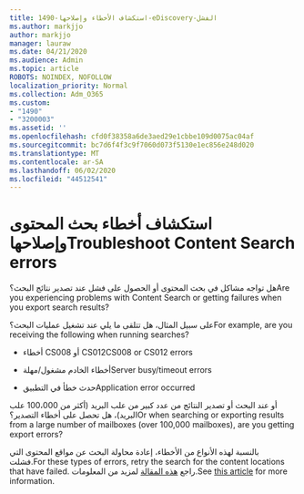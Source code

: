 ```yaml
---
title: 1490-استكشاف الأخطاء وإصلاحها-eDiscovery-الفشل
ms.author: markjjo
author: markjjo
manager: lauraw
ms.date: 04/21/2020
ms.audience: Admin
ms.topic: article
ROBOTS: NOINDEX, NOFOLLOW
localization_priority: Normal
ms.collection: Adm_O365
ms.custom:
- "1490"
- "3200003"
ms.assetid: ''
ms.openlocfilehash: cfd0f38358a6de3aed29e1cbbe109d0075ac04af
ms.sourcegitcommit: bc7d6f4f3c9f7060d073f5130e1ec856e248d020
ms.translationtype: MT
ms.contentlocale: ar-SA
ms.lasthandoff: 06/02/2020
ms.locfileid: "44512541"
---
```

# <a name="troubleshoot-content-search-errors"></a><span data-ttu-id="6b601-102">استكشاف أخطاء بحث المحتوى وإصلاحها</span><span class="sxs-lookup"><span data-stu-id="6b601-102">Troubleshoot Content Search errors</span></span>

<span data-ttu-id="6b601-103">هل تواجه مشاكل في بحث المحتوى أو الحصول على فشل عند تصدير نتائج البحث؟</span><span class="sxs-lookup"><span data-stu-id="6b601-103">Are you experiencing problems with Content Search or getting failures when you export search results?</span></span>

<span data-ttu-id="6b601-104">على سبيل المثال، هل تتلقى ما يلي عند تشغيل عمليات البحث؟</span><span class="sxs-lookup"><span data-stu-id="6b601-104">For example, are you receiving the following when running searches?</span></span>

- <span data-ttu-id="6b601-105">أخطاء CS008 أو CS012</span><span class="sxs-lookup"><span data-stu-id="6b601-105">CS008 or CS012 errors</span></span>

- <span data-ttu-id="6b601-106">أخطاء الخادم مشغول/مهلة</span><span class="sxs-lookup"><span data-stu-id="6b601-106">Server busy/timeout errors</span></span>

- <span data-ttu-id="6b601-107">حدث خطأ في التطبيق</span><span class="sxs-lookup"><span data-stu-id="6b601-107">Application error occurred</span></span>

<span data-ttu-id="6b601-108">أو عند البحث أو تصدير النتائج من عدد كبير من علب البريد (أكثر من 100،000 علب البريد)، هل تحصل على أخطاء التصدير؟</span><span class="sxs-lookup"><span data-stu-id="6b601-108">Or when searching or exporting results from a large number of mailboxes (over 100,000 mailboxes), are you getting export errors?</span></span>

<span data-ttu-id="6b601-109">بالنسبة لهذه الأنواع من الأخطاء، إعادة محاولة البحث عن مواقع المحتوى التي فشلت.</span><span class="sxs-lookup"><span data-stu-id="6b601-109">For these types of errors, retry the search for the content locations that have failed.</span></span> <span data-ttu-id="6b601-110">راجع [هذه المقالة](https://docs.microsoft.com/microsoft-365/compliance/retry-failed-content-search) لمزيد من المعلومات.</span><span class="sxs-lookup"><span data-stu-id="6b601-110">See  [this article](https://docs.microsoft.com/microsoft-365/compliance/retry-failed-content-search) for more information.</span></span>
